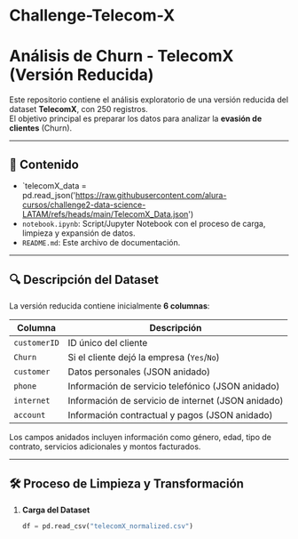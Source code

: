 # Challenge-Telecom-X

# Análisis de Churn - TelecomX (Versión Reducida)

Este repositorio contiene el análisis exploratorio de una versión reducida del dataset **TelecomX**, con 250 registros.  
El objetivo principal es preparar los datos para analizar la **evasión de clientes** (Churn).

---

## 📂 Contenido

- `telecomX_data = pd.read_json('https://raw.githubusercontent.com/alura-cursos/challenge2-data-science-LATAM/refs/heads/main/TelecomX_Data.json')
- `notebook.ipynb`: Script/Jupyter Notebook con el proceso de carga, limpieza y expansión de datos.
- `README.md`: Este archivo de documentación.

---

## 🔍 Descripción del Dataset

La versión reducida contiene inicialmente **6 columnas**:

| Columna     | Descripción |
|-------------|-------------|
| `customerID` | ID único del cliente |
| `Churn` | Si el cliente dejó la empresa (`Yes`/`No`) |
| `customer` | Datos personales (JSON anidado) |
| `phone` | Información de servicio telefónico (JSON anidado) |
| `internet` | Información de servicio de internet (JSON anidado) |
| `account` | Información contractual y pagos (JSON anidado) |

Los campos anidados incluyen información como género, edad, tipo de contrato, servicios adicionales y montos facturados.

---

## 🛠 Proceso de Limpieza y Transformación

1. **Carga del Dataset**
   ```python
   df = pd.read_csv("telecomX_normalized.csv")
